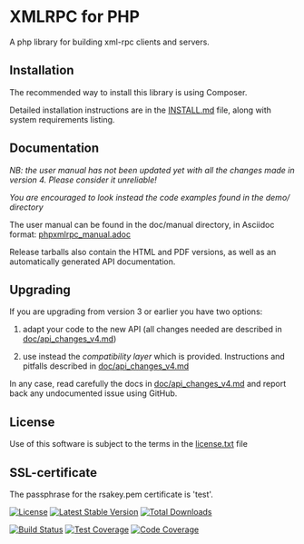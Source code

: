 XMLRPC for PHP
==============
A php library for building xml-rpc clients and servers.

Installation
------------
The recommended way to install this library is using Composer.

Detailed installation instructions are in the [INSTALL.md](INSTALL.md) file, along with system requirements listing.

Documentation
-------------

*NB: the user manual has not been updated yet with all the changes made in version 4. Please consider it unreliable!*

*You are encouraged to look instead the code examples found in the demo/ directory*

The user manual can be found in the doc/manual directory, in Asciidoc format: [phpxmlrpc_manual.adoc](doc/manual/phpxmlrpc_manual.adoc)

Release tarballs also contain the HTML and PDF versions, as well as an automatically generated API documentation.

Upgrading
---------
If you are upgrading from version 3 or earlier you have two options:

1. adapt your code to the new API (all changes needed are described in [doc/api_changes_v4.md](doc/api_changes_v4.md))

2. use instead the *compatibility layer* which is provided. Instructions and pitfalls described in [doc/api_changes_v4.md](doc/api_changes_v4.md##enabling-compatibility-with-legacy-code)

In any case, read carefully the docs in [doc/api_changes_v4.md](doc/api_changes_v4.md) and report back any undocumented
issue using GitHub.

License
-------
Use of this software is subject to the terms in the [license.txt](license.txt) file

SSL-certificate
---------------
The passphrase for the rsakey.pem certificate is 'test'.


[![License](https://poser.pugx.org/phpxmlrpc/phpxmlrpc/license)](https://packagist.org/packages/phpxmlrpc/phpxmlrpc)
[![Latest Stable Version](https://poser.pugx.org/phpxmlrpc/phpxmlrpc/v/stable)](https://packagist.org/packages/phpxmlrpc/phpxmlrpc)
[![Total Downloads](https://poser.pugx.org/phpxmlrpc/phpxmlrpc/downloads)](https://packagist.org/packages/phpxmlrpc/phpxmlrpc)

[![Build Status](https://travis-ci.org/gggeek/phpxmlrpc.svg?branch=php53)](https://travis-ci.org/gggeek/phpxmlrpc)
[![Test Coverage](https://codeclimate.com/github/gggeek/phpxmlrpc/badges/coverage.svg)](https://codeclimate.com/github/gggeek/phpxmlrpc)
[![Code Coverage](https://scrutinizer-ci.com/g/gggeek/phpxmlrpc/badges/coverage.png?b=php53)](https://scrutinizer-ci.com/g/gggeek/phpxmlrpc/?branch=php53)
